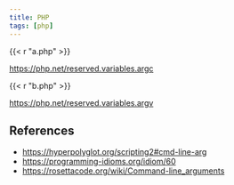 ```yaml
---
title: PHP
tags: [php]
---
```


{{< r "a.php" >}}

<https://php.net/reserved.variables.argc>

{{< r "b.php" >}}

<https://php.net/reserved.variables.argv>

## References

- <https://hyperpolyglot.org/scripting2#cmd-line-arg>
- <https://programming-idioms.org/idiom/60>
- <https://rosettacode.org/wiki/Command-line_arguments>
